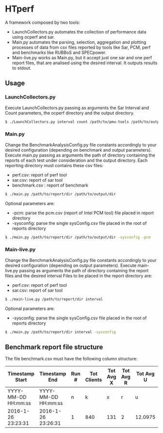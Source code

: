 # HTperf
A framework composed by two tools:
 - LaunchCollectors.py automates the collection of performance data using ocperf and sar.
 - Main.py automates the parsing, selection, aggregation and plotting processes of data from csv files reported by tools like Sar, PCM, perf and benchmarks like RUBBoS and SPECpower.
 - Main-live.py works as Main.py, but it accept just one sar and one perf report files, that are analised using the desired interval. It outputs results to stdout.

## Usage
### LaunchCollectors.py
Execute LaunchCollectors.py passing as arguments the Sar Interval and Count parameters, the ocperf directory and the output directory.
```sh
$ ./LaunchCollectors.py interval count /path/to/pmu-tools /path/to/output/dir
```

### Main.py
Change the BenchmarkAnalysisConfig.py file constants accordingly to your desired configuration (depending on benchmark and output parameters).
Execute main.py passing as arguments the path of directory containing the reports of each test under consideration and the output directory.
Each reporting directory must contains these csv files:

 - perf.csv: report of perf tool
 - sar.csv: report of sar tool
 - benchmark.csv : report of benchmark

```sh
$ ./main.py /path/to/report/dir /path/to/output/dir
```

Optional parameters are:

 - -pcm: parse the pcm.csv (report of Intel PCM tool) file placed in report directory
 - -sysconfig: parse the single sysConfig.csv file placed in the root of reports directory

```sh
$ ./main.py /path/to/report/dir /path/to/output/dir -sysconfig -pcm
```

### Main-live.py
Change the BenchmarkAnalysisConfig.py file constants accordingly to your desired configuration (depending on output parameters).
Execute main-live.py passing as arguments the path of directory containing the report files and the desired interval
Files to be placed in the report directory are:

 - perf.csv: report of perf tool
 - sar.csv: report of sar tool

```sh
$ ./main-live.py /path/to/report/dir interval
```

Optional parameters are:

 - -sysconfig: parse the single sysConfig.csv file placed in the root of reports directory

```sh
$ ./main.py /path/to/report/dir interval -sysconfig
```

## Benchmark report file structure
The file benchmark.csv must have the following column structure:

| Timestamp Start | Timestamp End | Run # | Tot Clients | Tot Avg X | Tot Avg R | Tot Avg U |
| --------------- | ------------- | ----- | ----------- | --------- | --------- | --------- |
| YYYY-MM-DD HH:mm:ss | YYYY-MM-DD HH:mm:ss | n | k | x | r | u |
| 2016-1-26 23:23:31 | 2016-1-26 23:26:31 | 1 | 840 | 131 | 2 | 12.0975 |